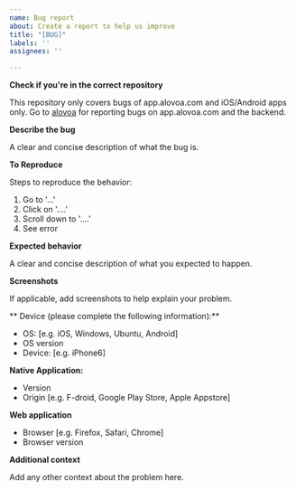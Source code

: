 ```yaml
---
name: Bug report
about: Create a report to help us improve
title: "[BUG]"
labels: ''
assignees: ''

---
```


**Check if you're in the correct repository**

This repository only covers bugs of app.alovoa.com and iOS/Android apps only. Go to [alovoa](https://github.com/Alovoa/alovoa) for reporting bugs on app.alovoa.com and the backend.

**Describe the bug**

A clear and concise description of what the bug is.

**To Reproduce**

Steps to reproduce the behavior:
1. Go to '...'
2. Click on '....'
3. Scroll down to '....'
4. See error

**Expected behavior**

A clear and concise description of what you expected to happen.

**Screenshots**

If applicable, add screenshots to help explain your problem.

** Device (please complete the following information):**
 - OS: [e.g. iOS, Windows, Ubuntu, Android]
 - OS version
 - Device: [e.g. iPhone6]

**Native Application:**

 - Version
 - Origin [e.g. F-droid, Google Play Store, Apple Appstore]

**Web application**

 - Browser [e.g. Firefox, Safari, Chrome]
 - Browser version

**Additional context**

Add any other context about the problem here.
